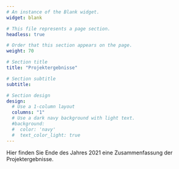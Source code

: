 ```yaml
---
# An instance of the Blank widget.
widget: blank

# This file represents a page section.
headless: true

# Order that this section appears on the page.
weight: 70

# Section title
title: "Projektergebnisse"

# Section subtitle
subtitle:

# Section design
design:
  # Use a 1-column layout
  columns: "1"
  # Use a dark navy background with light text.
  #background:
  #  color: 'navy'
  #  text_color_light: true
---
```


Hier finden Sie Ende des Jahres 2021 eine Zusammenfassung der Projektergebnisse.
